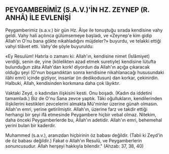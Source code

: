 ## PEYGAMBERİMİZ (S.A.V.)'İN HZ. ZEYNEP (R. ANHÂ) İLE EVLENİŞİ

Peygamberimiz (s.a.v.) bir gün Hz. Âişe ile tonuştuğu sırada kendisine vahy geldi. Vahy ha­li açılınca gülümsemeye başladı, ve «Zeynep'e kim gidip Allah'ın O'nu bana gökte nikahladığı­nı müjdeler?» buyurdu, ve telakki ettiği vahyi tilâvet etti. Vahy'de şöyle buyuruldu:

«Ey Resulüm! Hatırla o zamanı ki: Allah'ın, kendisine nimet (İslâmiyet) verdiği, senin de, yi­ne (kölelikten azad etmek suretiyle) kendisine lütufta bulunduğun zâta Allah'dan kork! diyordun da Allah'ın açığa çıkaracak olduğu şeyi (O'nun boşandıktan sonra kendisine nikahlanacağı hususundaki ilâhi emri) içinde gizliyor, insanlar (ın dedikodusun) dan korkar, çekinirdin. Halbuki, Allah, kendisinden korkmana daha çok lâyıktır.

Vaktaki Zeyd, o kadından ilişkisini kesti. Onu boşadı. (Kadın da iddetini tamamladı.) Biz de O'nu Sana zevce yaptık. Tâki oğullukların, kendi­lerinden ilişkilerini kestikleri zevcelerini almakta Mü'minler üzerine günah olmasın. Allah'ın em­ri, yerine getirilmiştir. Allah'ın, üzerine farz ve takdir ettiği herhangi bir şeyi ifâ etmesinde Pey­gambere hiçbir vebal olmaz. Nitekim, daha önce­ki Peygamberlerde bu, Allah'ın adetidir. Allah'ın emri, behemehal yerini bulan bir kaderdir.

Muhammed (s.a.v.), aranızdan hiçbirinin öz babası değildir. (Tabii ki Zeyd'in de öz babası değildir.) Fakat o Allah'ın Resulü, ve Peygamber­lerin sonuncusudur. Allah herşeyi hakkıyla bilendir." (Ahzab: 37, 38, 40)
